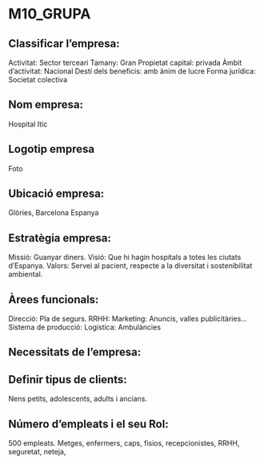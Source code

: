 # M10_GRUPA
## **Classificar l’empresa:**
Activitat: Sector terceari
Tamany: Gran
Propietat capital: privada
Àmbit d’activitat: Nacional
Destí dels beneficis: amb ànim de lucre
Forma jurídica: Societat colectiva

## **Nom empresa:**
Hospital Itic
## **Logotip empresa**
Foto
## **Ubicació empresa:**
Glòries, Barcelona Espanya
## **Estratègia empresa:**
Missió: Guanyar diners.
Visió: Que hi hagin hospitals a totes les ciutats d’Espanya.
Valors: Servei al pacient, respecte a la diversitat i sostenibilitat ambiental.
## **Àrees funcionals:**
Direcció: Pla de segurs.
RRHH:
Marketing: Anuncis, valles publicitàries…
Sistema de producció:
Logística: Ambulàncies
## **Necessitats de l’empresa:**

## **Definir tipus de clients:**
Nens petits, adolescents, adults i ancians.
## **Número d’empleats i el seu Rol:**
500 empleats.
Metges, enfermers, caps, fisios, recepcionistes, RRHH, seguretat, neteja,
